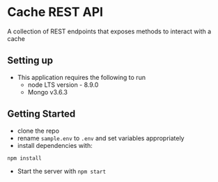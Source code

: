 # Cache REST API
A collection of REST endpoints that exposes methods to interact with a cache

## Setting up
- This application requires the following to run
  - node LTS version - 8.9.0
  - Mongo v3.6.3

## Getting Started
- clone the repo
- rename `sample.env` to `.env` and set variables appropriately
- install dependencies with:
```
npm install
```
- Start the server with `npm start`
